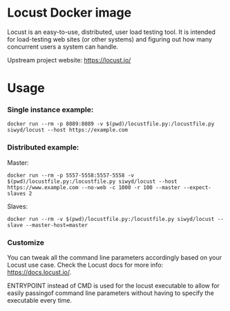 # Locust Docker image

Locust is an easy-to-use, distributed, user load testing tool. It is intended for load-testing web sites (or other systems) and figuring out how many concurrent users a system can handle.

Upstream project website: https://locust.io/

# Usage

### Single instance example:

```
docker run --rm -p 8089:8089 -v $(pwd)/locustfile.py:/locustfile.py siwyd/locust --host https://example.com
```

### Distributed example:

Master:
```
docker run --rm -p 5557-5558:5557-5558 -v $(pwd)/locustfile.py:/locustfile.py siwyd/locust --host https://www.example.com --no-web -c 1000 -r 100 --master --expect-slaves 2
```

Slaves:
```
docker run --rm -v $(pwd)/locustfile.py:/locustfile.py siwyd/locust --slave --master-host=master
```

### Customize

You can tweak all the command line parameters accordingly based on your Locust use case. Check the Locust docs for more info: https://docs.locust.io/.

ENTRYPOINT instead of CMD is used for the locust executable to allow for easily passingof command line parameters without having to specify the executable every time.
